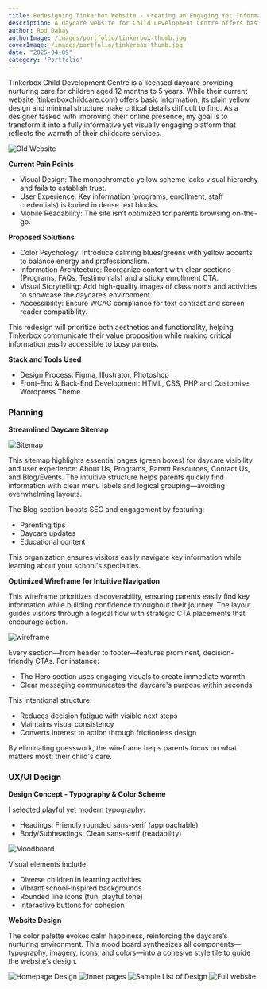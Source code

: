 ```yaml
---
title: Redesigning Tinkerbox Website - Creating an Engaging Yet Informative Digital Experience
description: A daycare website for Child Development Centre offers basic information, its plain yellow design and minimal structure make critical details difficult to find. 
author: Rod Dahay
authorImage: /images/portfolio/tinkerbox-thumb.jpg
coverImage: /images/portfolio/tinkerbox-thumb.jpg
date: "2025-04-09"
category: 'Portfolio'
---
```


Tinkerbox Child Development Centre is a licensed daycare providing nurturing care for children aged 12 months to 5 years. While their current website (tinkerboxchildcare.com) offers basic information, its plain yellow design and minimal structure make critical details difficult to find. As a designer tasked with improving their online presence, my goal is to transform it into a fully informative yet visually engaging platform that reflects the warmth of their childcare services.

![Old Website](/images/portfolio/tinkerbox-oldwebsite.jpg)

**Current Pain Points**
+ Visual Design: The monochromatic yellow scheme lacks visual hierarchy and fails to establish trust.
+ User Experience: Key information (programs, enrollment, staff credentials) is buried in dense text blocks.
+ Mobile Readability: The site isn’t optimized for parents browsing on-the-go.

**Proposed Solutions**
+ Color Psychology: Introduce calming blues/greens with yellow accents to balance energy and professionalism.
+ Information Architecture: Reorganize content with clear sections (Programs, FAQs, Testimonials) and a sticky enrollment CTA.
+ Visual Storytelling: Add high-quality images of classrooms and activities to showcase the daycare’s environment.
+ Accessibility: Ensure WCAG compliance for text contrast and screen reader compatibility.

This redesign will prioritize both aesthetics and functionality, helping Tinkerbox communicate their value proposition while making critical information easily accessible to busy parents.

**Stack and Tools Used**
+ Design Process: Figma, Illustrator, Photoshop
+ Front-End & Back-End Development: HTML, CSS, PHP and Customise Wordpress Theme

### Planning
**Streamlined Daycare Sitemap**

![Sitemap](/images/portfolio/tinkerbox-sitemap.jpg)


This sitemap highlights essential pages (green boxes) for daycare visibility and user experience: About Us, Programs, Parent Resources, Contact Us, and Blog/Events. The intuitive structure helps parents quickly find information with clear menu labels and logical grouping—avoiding overwhelming layouts.

The Blog section boosts SEO and engagement by featuring:

+ Parenting tips
+ Daycare updates
+ Educational content

This organization ensures visitors easily navigate key information while learning about your school's specialties.

**Optimized Wireframe for Intuitive Navigation**

This wireframe prioritizes discoverability, ensuring parents easily find key information while building confidence throughout their journey. The layout guides visitors through a logical flow with strategic CTA placements that encourage action.

![wireframe](/images/portfolio/tinkerbox-wireframe.jpg)


Every section—from header to footer—features prominent, decision-friendly CTAs. For instance:

+ The Hero section uses engaging visuals to create immediate warmth
+ Clear messaging communicates the daycare's purpose within seconds

This intentional structure:

+ Reduces decision fatigue with visible next steps
+ Maintains visual consistency
+ Converts interest to action through frictionless design

By eliminating guesswork, the wireframe helps parents focus on what matters most: their child's care.


### UX/UI Design

**Design Concept - Typography & Color Scheme**

I selected playful yet modern typography:
+ Headings: Friendly rounded sans-serif (approachable)
+ Body/Subheadings: Clean sans-serif (readability)

![Moodboard](/images/portfolio/tinkerbox-moodboard.jpg)

Visual elements include:

- Diverse children in learning activities
- Vibrant school-inspired backgrounds
- Rounded line icons (fun, playful tone)
- Interactive buttons for cohesion


**Website Design**

The color palette evokes calm happiness, reinforcing the daycare’s nurturing environment. This mood board synthesizes all components—typography, imagery, icons, and colors—into a cohesive style tile to guide the website’s design.

![Homepage Design](/images/portfolio/tinkerbox-design01.jpg)
![Inner pages](/images/portfolio/tinkerbox-design02.jpg)
![Sample List of Design](/images/portfolio/tinkerbox-design03.jpg)
![Full website](/images/portfolio/tinkerbox-design04.jpg)







